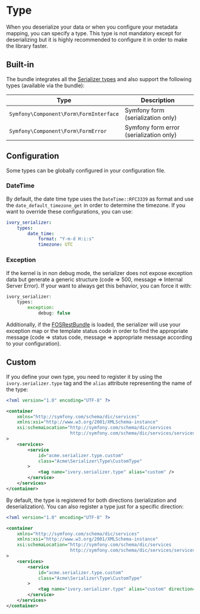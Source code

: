 # Type

When you deserialize your data or when you configure your metadata mapping, you can specify a type. This type is not 
mandatory except for deserializing but it is highly recommended to configure it in order to make the library faster.

## Built-in

The bundle integrates all the [Serializer types](https://github.com/egeloen/ivory-serializer/blob/master/doc/type.md)
and also support the following types (available via the bundle):

| Type                                   | Description                             |
| -------------------------------------- | --------------------------------------- |
| `Symfony\Component\Form\FormInterface` | Symfony form (serialization only)       |
| `Symfony\Component\Form\FormError`     | Symfony form error (serialization only) |

## Configuration

Some types can be globally configured in your configuration file.

### DateTime

By default, the date time type uses the `DateTime::RFC3339` as format and use the `date_default_timezone_get` in order 
to determine the timezone. If you want to override these configurations, you can use:

``` yaml
ivory_serializer:
    types:
        date_time:
            format: "Y-m-d H:i:s"
            timezone: UTC
```

### Exception

If the kernel is in non debug mode, the serializer does not expose exception data but generate a generic structure 
(code => 500, message => Internal Server Error). If your want to always get this behavior, you can force it with:

``` php
ivory_serializer:
    types:
        exception:
            debug: false
```

Additionally, if the [FOSRestBundle](https://github.com/FriendsOfSymfony/FOSRestBundle) is loaded, the serializer will 
use your exception map or the template status code in order to find the appropriate message (code => status code, 
message => appropriate message according to your configuration).

## Custom

If you define your own type, you need to register it by using the `ivory.serializer.type` tag and the `alias` 
attribute representing the name of the type:

``` xml
<?xml version="1.0" encoding="UTF-8" ?>

<container
    xmlns="http://symfony.com/schema/dic/services"
    xmlns:xsi="http://www.w3.org/2001/XMLSchema-instance"
    xsi:schemaLocation="http://symfony.com/schema/dic/services
                        http://symfony.com/schema/dic/services/services-1.0.xsd"
>
    <services>
        <service
            id="acme.serializer.type.custom"
            class="Acme\Serializer\Type\CustomType"
        >
            <tag name="ivory.serializer.type" alias="custom" />
        </service>
    </services>
</container>
```

By default, the type is registered for both directions (serialization and deserialization). You can also register a 
type just for a specific direction:

``` xml
<?xml version="1.0" encoding="UTF-8" ?>

<container
    xmlns="http://symfony.com/schema/dic/services"
    xmlns:xsi="http://www.w3.org/2001/XMLSchema-instance"
    xsi:schemaLocation="http://symfony.com/schema/dic/services
                        http://symfony.com/schema/dic/services/services-1.0.xsd"
>
    <services>
        <service
            id="acme.serializer.type.custom"
            class="Acme\Serializer\Type\CustomType"
        >
            <tag name="ivory.serializer.type" alias="custom" direction="serialization" />
        </service>
    </services>
</container>
```
